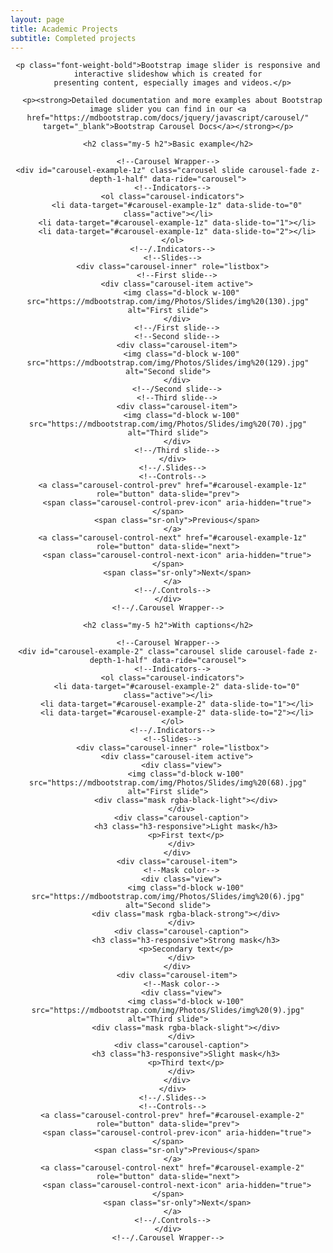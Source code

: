 ```yaml
---
layout: page
title: Academic Projects
subtitle: Completed projects
---
```


 <center><div class="container my-4">

    <p class="font-weight-bold">Bootstrap image slider is responsive and interactive slideshow which is created for
      presenting content, especially images and videos.</p>

      <p><strong>Detailed documentation and more examples about Bootstrap image slider you can find in our <a href="https://mdbootstrap.com/docs/jquery/javascript/carousel/" target="_blank">Bootstrap Carousel Docs</a></strong></p>

    <h2 class="my-5 h2">Basic example</h2>

    <!--Carousel Wrapper-->
    <div id="carousel-example-1z" class="carousel slide carousel-fade z-depth-1-half" data-ride="carousel">
      <!--Indicators-->
      <ol class="carousel-indicators">
        <li data-target="#carousel-example-1z" data-slide-to="0" class="active"></li>
        <li data-target="#carousel-example-1z" data-slide-to="1"></li>
        <li data-target="#carousel-example-1z" data-slide-to="2"></li>
      </ol>
      <!--/.Indicators-->
      <!--Slides-->
      <div class="carousel-inner" role="listbox">
        <!--First slide-->
        <div class="carousel-item active">
          <img class="d-block w-100" src="https://mdbootstrap.com/img/Photos/Slides/img%20(130).jpg" alt="First slide">
        </div>
        <!--/First slide-->
        <!--Second slide-->
        <div class="carousel-item">
          <img class="d-block w-100" src="https://mdbootstrap.com/img/Photos/Slides/img%20(129).jpg" alt="Second slide">
        </div>
        <!--/Second slide-->
        <!--Third slide-->
        <div class="carousel-item">
          <img class="d-block w-100" src="https://mdbootstrap.com/img/Photos/Slides/img%20(70).jpg" alt="Third slide">
        </div>
        <!--/Third slide-->
      </div>
      <!--/.Slides-->
      <!--Controls-->
      <a class="carousel-control-prev" href="#carousel-example-1z" role="button" data-slide="prev">
        <span class="carousel-control-prev-icon" aria-hidden="true"></span>
        <span class="sr-only">Previous</span>
      </a>
      <a class="carousel-control-next" href="#carousel-example-1z" role="button" data-slide="next">
        <span class="carousel-control-next-icon" aria-hidden="true"></span>
        <span class="sr-only">Next</span>
      </a>
      <!--/.Controls-->
    </div>
    <!--/.Carousel Wrapper-->

    <h2 class="my-5 h2">With captions</h2>

    <!--Carousel Wrapper-->
    <div id="carousel-example-2" class="carousel slide carousel-fade z-depth-1-half" data-ride="carousel">
      <!--Indicators-->
      <ol class="carousel-indicators">
        <li data-target="#carousel-example-2" data-slide-to="0" class="active"></li>
        <li data-target="#carousel-example-2" data-slide-to="1"></li>
        <li data-target="#carousel-example-2" data-slide-to="2"></li>
      </ol>
      <!--/.Indicators-->
      <!--Slides-->
      <div class="carousel-inner" role="listbox">
        <div class="carousel-item active">
          <div class="view">
            <img class="d-block w-100" src="https://mdbootstrap.com/img/Photos/Slides/img%20(68).jpg" alt="First slide">
            <div class="mask rgba-black-light"></div>
          </div>
          <div class="carousel-caption">
            <h3 class="h3-responsive">Light mask</h3>
            <p>First text</p>
          </div>
        </div>
        <div class="carousel-item">
          <!--Mask color-->
          <div class="view">
            <img class="d-block w-100" src="https://mdbootstrap.com/img/Photos/Slides/img%20(6).jpg" alt="Second slide">
            <div class="mask rgba-black-strong"></div>
          </div>
          <div class="carousel-caption">
            <h3 class="h3-responsive">Strong mask</h3>
            <p>Secondary text</p>
          </div>
        </div>
        <div class="carousel-item">
          <!--Mask color-->
          <div class="view">
            <img class="d-block w-100" src="https://mdbootstrap.com/img/Photos/Slides/img%20(9).jpg" alt="Third slide">
            <div class="mask rgba-black-slight"></div>
          </div>
          <div class="carousel-caption">
            <h3 class="h3-responsive">Slight mask</h3>
            <p>Third text</p>
          </div>
        </div>
      </div>
      <!--/.Slides-->
      <!--Controls-->
      <a class="carousel-control-prev" href="#carousel-example-2" role="button" data-slide="prev">
        <span class="carousel-control-prev-icon" aria-hidden="true"></span>
        <span class="sr-only">Previous</span>
      </a>
      <a class="carousel-control-next" href="#carousel-example-2" role="button" data-slide="next">
        <span class="carousel-control-next-icon" aria-hidden="true"></span>
        <span class="sr-only">Next</span>
      </a>
      <!--/.Controls-->
    </div>
    <!--/.Carousel Wrapper-->

  </div></center>
